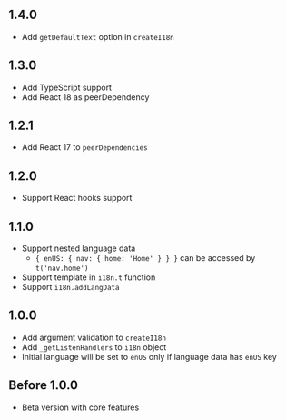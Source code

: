 ## 1.4.0

- Add `getDefaultText` option in `createI18n`

## 1.3.0

- Add TypeScript support
- Add React 18 as peerDependency

## 1.2.1

- Add React 17 to `peerDependencies`

## 1.2.0

- Support React hooks support
## 1.1.0

- Support nested language data
  - `{ enUS: { nav: { home: 'Home' } } }` can be accessed by `t('nav.home')`
- Support template in `i18n.t` function
- Support `i18n.addLangData`

## 1.0.0

- Add argument validation to `createI18n`
- Add `_getListenHandlers` to `i18n` object
- Initial language will be set to `enUS` only if language data has `enUS` key

## Before 1.0.0

- Beta version with core features
